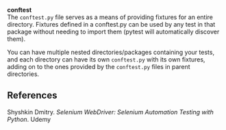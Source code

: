 __conftest__\
The `conftest.py` file serves as a means of providing fixtures for an entire directory. Fixtures defined in a conftest.py can be used by any test in that package without needing to import them (pytest will automatically discover them).

You can have multiple nested directories/packages containing your tests, and each directory can have its own `conftest.py` with its own fixtures, adding on to the ones provided by the `conftest.py` files in parent directories.


## References

Shyshkin Dmitry. _Selenium WebDriver: Selenium Automation Testing with Python_. Udemy
